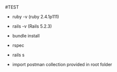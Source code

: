 
#TEST

* ruby -v (ruby 2.4.1p111)

* rails -v (Rails 5.2.3)

* bundle install

* rspec

* rails s

* import postman collection provided in root folder




